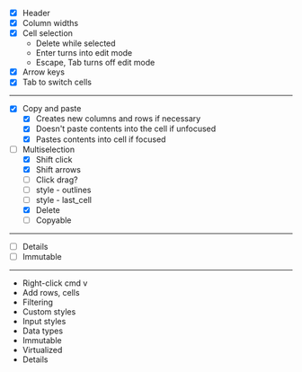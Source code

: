 - [x] Header
- [x] Column widths
- [x] Cell selection
    - Delete while selected
    - Enter turns into edit mode
    - Escape, Tab turns off edit mode
- [x] Arrow keys
- [x] Tab to switch cells

***

- [x] Copy and paste
    - [x] Creates new columns and rows if necessary
    - [x] Doesn't paste contents into the cell if unfocused
    - [x] Pastes contents into cell if focused

- [ ] Multiselection
    - [x] Shift click
    - [x] Shift arrows
    - [ ] Click drag?
    - [ ] style - outlines
    - [ ] style - last_cell
    - [x] Delete
    - [ ] Copyable

***

- [ ] Details
- [ ] Immutable

***

- Right-click cmd v
- Add rows, cells
- Filtering
- Custom styles
- Input styles
- Data types
- Immutable
- Virtualized
- Details
